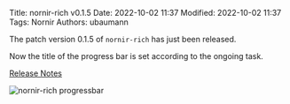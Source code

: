Title: nornir-rich v0.1.5
Date: 2022-10-02 11:37
Modified: 2022-10-02 11:37
Tags: Nornir
Authors: ubaumann


The patch version 0.1.5 of ``nornir-rich`` has just been released.

Now the title of the progress bar is set according to the ongoing task.

[Release Notes](https://github.com/InfrastructureAsCode-ch/nornir_rich/releases/tag/v0.1.5)


![nornir-rich progressbar]({static}/images/202210_nornir_rich_progressbar.png)
